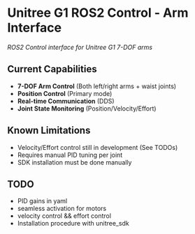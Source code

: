 # Unitree G1 ROS2 Control - Arm Interface

<!--![Unitree G1 Arm Operation](docs/g1_arm_image.jpg)-->  
*ROS2 Control interface for Unitree G1 7-DOF arms*

## Current Capabilities
- **7-DOF Arm Control** (Both left/right arms + waist joints)
- **Position Control** (Primary mode)
- **Real-time Communication** (DDS)
- **Joint State Monitoring** (Position/Velocity/Effort)

## Known Limitations
- Velocity/Effort control still in development (See TODOs)
- Requires manual PID tuning per joint
- SDK installation must be done manually

## TODO

- PID gains in yaml
- seamless activation for motors
- velocity control && effort control
- Installation procedure with unitree_sdk 
